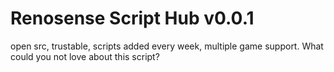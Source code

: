 # Renosense Script Hub v0.0.1
open src, trustable, scripts added every week, multiple game support. What could you not love about this script?
